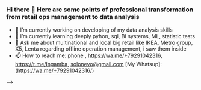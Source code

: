 ### Hi there 👋 Here are some points of professional transformation from retail ops management to data analysis

- 🔭 I’m currently working on developing of my data analysis skills
- 🌱 I’m currently learning deeply pyhon, sql, BI systems, ML, statistic tests
- 💬 Ask me about multinational and local big retail like IKEA, Metro group, X5, Lenta regarding offline operation management, i saw them inside
- 📫 How to reach me: phone  , https://wa.me/+79291042316, https://t.me/Ingamba, solonevo@gmail.com
[My Whatsup]: (https://wa.me/+79291042316/)

-->
